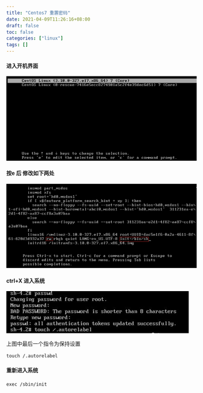 ```yaml
---
title: "Centos7 重置密码"
date: 2021-04-09T11:26:16+08:00
draft: false
toc: false
categories: ["linux"]
tags: []
---
```


#### 进入开机界面
![images](/images/resetpassword01.png)

#### 按e 后 修改如下两处 
![images](/images/resetpassword02.png)

#### ctrl+X 进入系统


![images](/images/resetpassword03.png)

上图中最后一个指令为保持设置
```
touch /.autorelabel
```

#### 重新进入系统

```
exec /sbin/init
```


